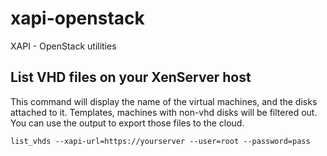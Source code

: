 xapi-openstack
==============

XAPI - OpenStack utilities

List VHD files on your XenServer host
-------------------------------------
This command will display the name of the virtual machines, and the disks
attached to it. Templates, machines with non-vhd disks will be filtered out.
You can use the output to export those files to the cloud.

    list_vhds --xapi-url=https://yourserver --user=root --password=pass

